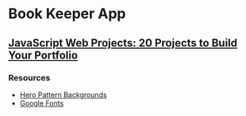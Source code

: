 # Book Keeper App

## [JavaScript Web Projects: 20 Projects to Build Your Portfolio](https://zerotomastery.io/courses/javascript-projects/)

### Resources
- [Hero Pattern Backgrounds](https://www.heropatterns.com/)
- [Google Fonts](https://fonts.google.com/)